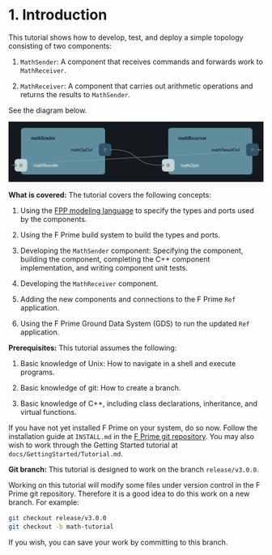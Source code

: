 # 1. Introduction

This tutorial shows how to develop, test, and deploy a simple topology
consisting of two components:

1. `MathSender`: A component that receives commands and forwards work to `MathReceiver`.

1. `MathReceiver`: A component that carries out arithmetic operations and 
returns the results to `MathSender`.

See the diagram below.

![A simple topology for arithmetic computation](png/top.png)

**What is covered:** The tutorial covers the following concepts:

1. Using the [FPP modeling language](https://fprime-community.github.io/fpp)
to specify the types and ports used by the components.

1. Using the F Prime build system to build the types and ports.

1. Developing the `MathSender` component: Specifying the component,
building the component,
completing the C++ component implementation, and writing
component unit tests.

1. Developing the `MathReceiver` component.

1. Adding the new components and connections to the F Prime
`Ref` application.

1. Using the F Prime Ground Data System (GDS) to run the updated `Ref`
application.

**Prerequisites:** This tutorial assumes the following:

1. Basic knowledge of Unix: How to navigate in a shell and execute programs.

1. Basic knowledge of git: How to create a branch.

1. Basic knowledge of C++, including class declarations, inheritance,
and virtual functions.

If you have not yet installed F Prime on your system, do so now.
Follow the installation guide at `INSTALL.md`
in the [F Prime git repository](https://github.com/nasa/fprime).
You may also wish to work through the Getting Started tutorial at
`docs/GettingStarted/Tutorial.md`.

**Git branch:** This tutorial is designed to work on the branch `release/v3.0.0`.

Working on this tutorial will modify some files under version control in the
F Prime git repository.
Therefore it is a good idea to do this work on a new branch.
For example:

```bash
git checkout release/v3.0.0
git checkout -b math-tutorial
```

If you wish, you can save your work by committing to this branch.

